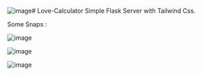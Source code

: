 ![image](https://github.com/Om29001/love_calculator/assets/86549121/4fa917b8-d6ba-46ff-91ed-bdfefaca7aae)# Love-Calculator
Simple Flask Server with Tailwind Css.

Some Snaps : 

![image](https://github.com/Om29001/love_calculator/assets/86549121/886a23d9-5798-40b3-9580-ffe116d45a00)

![image](https://github.com/Om29001/love_calculator/assets/86549121/ed5ae265-b4db-4729-802c-3850e457ad4e)

![image](https://github.com/Om29001/love_calculator/assets/86549121/7a65eafd-73ec-4f07-a6e4-7b090835902c)
